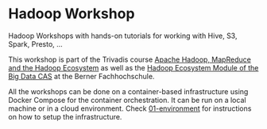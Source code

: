 # Hadoop Workshop

Hadoop Workshops with hands-on tutorials for working with Hive, S3, Spark, Presto, ...

This workshop is part of the Trivadis course [Apache Hadoop, MapReduce and the Hadoop Ecosystem](https://www.trivadis.com/en/training/apache-hadoop-mapreduce-and-hadoop-ecosystem-bd-amh) as well as the [Hadoop Ecosystem Module of the Big Data CAS](https://www.bfh.ch/ti/de/weiterbildung/cas/big-data/) at the Berner Fachhochschule.

All the workshops can be done on a container-based infrastructure using Docker Compose for the container orchestration. It can be run on a local machine or in a cloud environment. Check [01-environment](https://github.com/gschmutz/hadoop-workshop/tree/master/01-environment) for instructions on how to setup the infrastructure.
